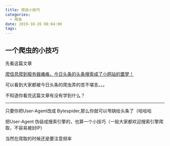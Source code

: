 ```yaml
---
title: 爬虫小技巧
categories:
  - 爬虫
date: 2019-10-26 08:04:00
tags:
---
```



## 一个爬虫的小技巧

先看这篇文章

[爬信息爬到服务器瘫痪，今日头条的头条搜索成了小网站的噩梦！](https://mp.weixin.qq.com/s/_UcSrEqT9Lym0cusA1SLYQ)

可以看到大家都被今日头条的爬虫弄的苦不堪言。。。

不知道你看完这篇文章有没有学到什么？

---

只要你把User-Agent改成 Bytespider,那么你就可以甩锅给头条了（哈哈哈

把User-Agent 伪装成搜索引擎的，也算一个小技巧（一般大家都欢迎搜索引擎爬取，不容易被封IP）

当然在爬取的时候还是要注意频率

